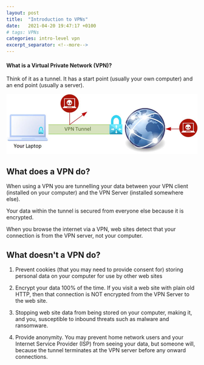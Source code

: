 ```yaml
---
layout: post
title:  "Introduction to VPNs"
date:   2021-04-20 19:47:17 +0100
# tags: VPNs
categories: intro-level vpn
excerpt_separator: <!--more-->
---
```

#### **What is a Virtual Private Network (VPN)?**

Think of it as a tunnel. It has a start point (usually your own computer) and an end point (usually a server). 

<!--more-->

![VPN introduction](/assets/vpn-introduction.jpg)

## What does a VPN do?

When using a VPN you are tunnelling your data between your VPN client (installed on your computer) and the VPN Server (installed somewhere else).

Your data within the tunnel is secured from everyone else because it is encrypted.

When you browse the internet via a VPN, web sites detect that your connection is from the VPN server, not your computer.

## What doesn't a VPN do?

1. Prevent cookies (that you may need to provide consent for) storing personal data on your computer for use by other web sites

2. Encrypt your data 100% of the time. If you visit a web site with plain old HTTP, then that connection is NOT encrypted from the VPN Server to the web site.

3. Stopping web site data from being stored on your computer, making it, and you, susceptible to inbound threats such as malware and ransomware.

4. Provide anonymity. You may prevent home network users and your Internet Service Provider (ISP) from seeing your data, but someone will, because the tunnel terminates at the VPN server before any onward connections.